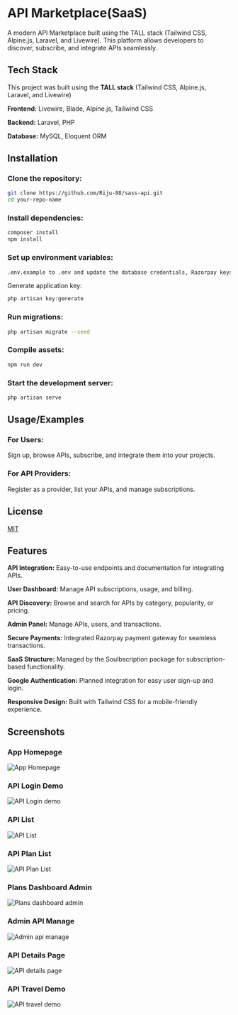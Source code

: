 # API Marketplace(SaaS)

A modern API Marketplace built using the TALL stack (Tailwind CSS, Alpine.js, Laravel, and Livewire). This platform allows developers to discover, subscribe, and integrate APIs seamlessly.

## Tech Stack

This project was built using the **TALL stack** (Tailwind CSS, Alpine.js, Laravel, and Livewire)

**Frontend:** Livewire, Blade, Alpine.js, Tailwind CSS

**Backend:** Laravel, PHP

**Database:** MySQL, Eloquent ORM

## Installation

### Clone the repository:

```bash
git clone https://github.com/Riju-88/sass-api.git
cd your-repo-name
```

### Install dependencies:

```bash
composer install
npm install
```

### Set up environment variables:

```bash
.env.example to .env and update the database credentials, Razorpay keys, and other settings.
```

Generate application key:

```bash
php artisan key:generate
```

### Run migrations:

```bash
php artisan migrate --seed
```

### Compile assets:

```bash
npm run dev
```

### Start the development server:

```bash
php artisan serve
```

## Usage/Examples

### For Users:

Sign up, browse APIs, subscribe, and integrate them into your projects.

### For API Providers:

Register as a provider, list your APIs, and manage subscriptions.

## License

[MIT](https://choosealicense.com/licenses/mit/)

## Features

**API Integration:** Easy-to-use endpoints and documentation for integrating APIs.

**User Dashboard:** Manage API subscriptions, usage, and billing.

**API Discovery:** Browse and search for APIs by category, popularity, or pricing.

**Admin Panel:** Manage APIs, users, and transactions.

**Secure Payments:** Integrated Razorpay payment gateway for seamless transactions.

**SaaS Structure:** Managed by the Soulbscription package for subscription-based functionality.

**Google Authentication:** Planned integration for easy user sign-up and login.

**Responsive Design:** Built with Tailwind CSS for a mobile-friendly experience.

## Screenshots

### App Homepage

![App Homepage](screenshots/home%20page.png)

### API Login Demo

![API Login demo](screenshots/api%20login.png)

### API List

![API List](screenshots/api%20list.png)

### API Plan List

![API Plan List](screenshots/saas%20plans.png)

### Plans Dashboard Admin

![Plans dashboard admin](screenshots/admin%20plans.png)

### Admin API Manage

![Admin api manage](screenshots/admin%20api%20demo.png)

### API Details Page

![API details page](screenshots/api%20playground%20demo.png)

### API Travel Demo

![API travel demo](screenshots/api%20travel.png)
